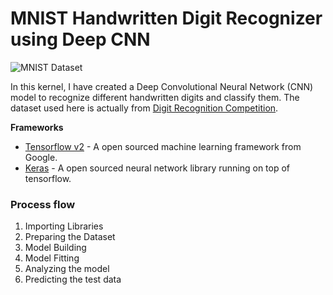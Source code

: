 # MNIST Handwritten Digit Recognizer using Deep CNN
![MNIST Dataset](https://miro.medium.com/max/1400/1*26W2Yk3cu2uz_R8BuSb_SA.png)

   In this kernel, I have created a Deep Convolutional Neural Network (CNN) model to recognize different handwritten digits and classify them. The dataset used here is actually from [Digit Recognition Competition](https://www.kaggle.com/c/digit-recognizer). 

**Frameworks**
* [Tensorflow v2](https://tensorflow.org) - A open sourced machine learning framework from Google.
* [Keras](https://keras.io) - A open sourced neural network library running on top of tensorflow.


### Process flow
1. Importing Libraries
2. Preparing the Dataset
3. Model Building
4. Model Fitting
5. Analyzing the model
6. Predicting the test data
